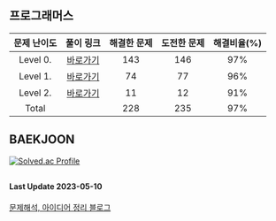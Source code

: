 ## 프로그래머스

| 문제 난이도 | 풀이 링크 | 해결한 문제 | 도전한 문제 | 해결비율(%) |
| :--: |:--: |:--: |:--: |:--: |
|Level 0.|[바로가기](https://github.com/kangsh9107/CodingTest-Study/blob/main/CodingTest-Java/Level0.md)|143|146|97%|
|Level 1.|[바로가기](https://github.com/kangsh9107/CodingTest-Study/blob/main/CodingTest-Java/Level1.md)|74|77|96%|
|Level 2.|[바로가기](https://github.com/kangsh9107/CodingTest-Study/blob/main/CodingTest-Java/Level2.md)|11|12|91%|
|Total||228|235|97%|

## BAEKJOON

[![Solved.ac Profile](http://mazassumnida.wtf/api/generate_badge?boj=lushhush)](https://solved.ac/lushhush)

##
#### Last Update 2023-05-10
[문제해석, 아이디어 정리 블로그](https://lush-hush.tistory.com/)